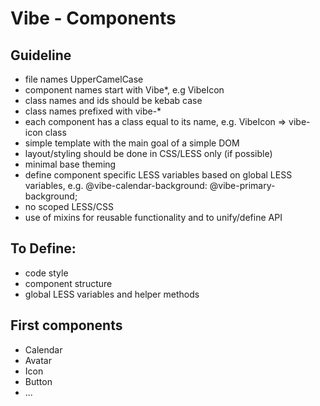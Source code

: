 # Vibe - Components

## Guideline

- file names UpperCamelCase
- component names start with Vibe*, e.g VibeIcon
- class names and ids should be kebab case
- class names prefixed with vibe-*
- each component has a class equal to its name, e.g. VibeIcon => vibe-icon class
- simple template with the main goal of a simple DOM
- layout/styling should be done in CSS/LESS only (if possible)
- minimal base theming
- define component specific LESS variables based on global LESS variables, e.g. @vibe-calendar-background: @vibe-primary-background;
- no scoped LESS/CSS
- use of mixins for reusable functionality and to unify/define API

## To Define:

- code style
- component structure
- global LESS variables and helper methods

## First components

- Calendar
- Avatar
- Icon
- Button
- ...
